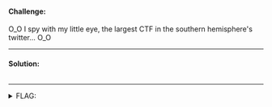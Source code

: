 #### Challenge:

O_O I spy with my little eye, the largest CTF in the southern hemisphere's twitter... O_O

---

#### Solution:

```bash
```

---

<details><summary>FLAG:</summary>

```
DUCTF{the-mascot-on-the-ductf-hoodie-is-named-ducky}
```

</details>
<br/>
